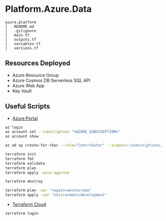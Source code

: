 # Platform.Azure.Data

```file
azure.platform
│   README.md
|   .gitignore    
|   main.tf
|   outputs.tf
|   variables.tf
|   versions.tf
```

## Resources Deployed

* Azure Resource Group
* Azure Cosmos DB Serverless SQL API
* Azure Web App
* Key Vault

## Useful Scripts

* [Azure Portal](https://portal.azure.com)
```bash
az login
az account set --subscription "%AZURE_SUBSCRIPTION%"
az account show
```

```bash
az ad sp create-for-rbac --role="Contributor" --scopes="/subscriptions/%AZURE_SUBSCRIPTION_ID%" --name "aprg-lrn-cont"
```

```bash
terraform init
terraform fmt
terraform validate
terraform plan
terraform apply -auto-approve
```

```bash
terraform destroy
```

```bash
terraform plan -var "region=westeurope"
terraform apply -var "environment=development"
```

* [Terraform Cloud](https://app.terraform.io/app/organizations)
```bash
terraform login
```
